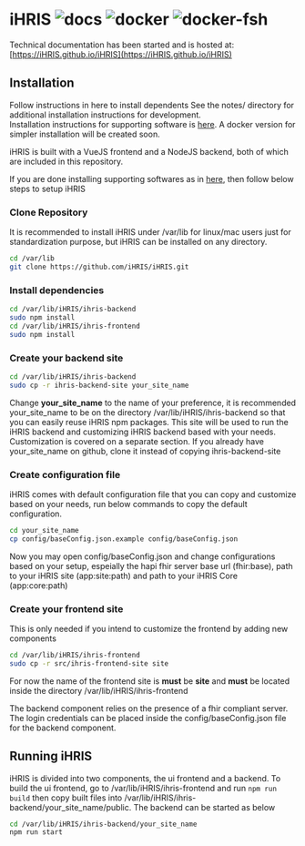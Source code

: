 # iHRIS ![docs](https://github.com/iHRIS/iHRIS/workflows/docs/badge.svg) ![docker](https://github.com/iHRIS/iHRIS/workflows/docker/badge.svg) ![docker-fsh](https://github.com/iHRIS/iHRIS/workflows/docker-fsh/badge.svg)

Technical documentation has been started and is hosted at: [https://iHRIS.github.io/iHRIS](https://iHRIS.github.io/iHRIS)

## Installation
Follow instructions in here to install dependents
See the notes/ directory for additional installation instructions for development.  
Installation instructions for supporting software is [here](admin/install.md).
A docker version for simpler installation will be created soon.

iHRIS is built with a VueJS frontend and a NodeJS backend, both of which are included 
in this repository.

If you are done installing supporting softwares as in [here](notes/install.md), then follow below steps to setup iHRIS

### Clone Repository
It is recommended to install iHRIS under /var/lib for linux/mac users just for standardization purpose, but iHRIS can be installed on any directory.
```bash
cd /var/lib
git clone https://github.com/iHRIS/iHRIS.git
```

### Install dependencies
```bash
cd /var/lib/iHRIS/ihris-backend
sudo npm install
cd /var/lib/iHRIS/ihris-frontend
sudo npm install
```

### Create your backend site
```bash
cd /var/lib/iHRIS/ihris-backend
sudo cp -r ihris-backend-site your_site_name
```
Change **your_site_name** to the name of your preference, it is recommended your_site_name to be on the directory /var/lib/iHRIS/ihris-backend so that you can easily reuse iHRIS npm packages. This site will be used to run the iHRIS backend and customizing iHRIS backend based with your needs. Customization is covered on a separate section.
If you already have your_site_name on github, clone it instead of copying ihris-backend-site

### Create configuration file
iHRIS comes with default configuration file that you can copy and customize based on your needs, run below commands to copy the default configuration.
```bash
cd your_site_name
cp config/baseConfig.json.example config/baseConfig.json
```
Now you may open config/baseConfig.json and change configurations based on your setup, espeially the hapi fhir server base url (fhir:base), path to your iHRIS site (app:site:path) and path to your iHRIS Core (app:core:path)

### Create your frontend site
This is only needed if you intend to customize the frontend by adding new components
```bash
cd /var/lib/iHRIS/ihris-frontend
sudo cp -r src/ihris-frontend-site site
```
For now the name of the frontend site is **must** be **site** and **must** be located inside the directory /var/lib/iHRIS/ihris-frontend

The backend component relies on the presence of a fhir compliant server. 
The login credentials can be placed inside the config/baseConfig.json file for 
the backend component.

## Running iHRIS
iHRIS is divided into two components, the ui frontend and a backend. To build the 
ui frontend, go to /var/lib/iHRIS/ihris-frontend and run `npm run build` then copy built files into /var/lib/iHRIS/ihris-backend/your_site_name/public.
The backend can be started as below
```bash
cd /var/lib/iHRIS/ihris-backend/your_site_name
npm run start
```

